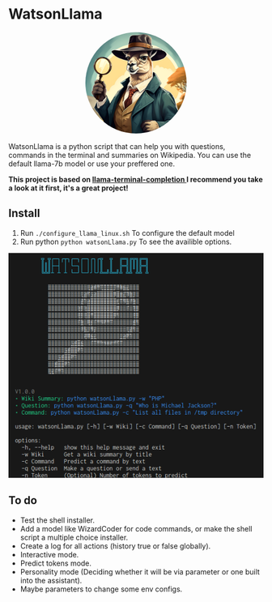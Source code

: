 # WatsonLlama

<p align="center">
  <a href="https://gabrieltsants.github.io/watsonllama">
    <img src="./gitResources/img/large_icon.png" width="200" style="border-radius: 100px;"/>
  </a>
</p>
<p >WatsonLlama is a python script that can help you with questions, commands in the terminal and summaries on Wikipedia. You can use the default llama-7b model or use your preffered one.</p>
<p><strong>This project is based on <a href="https://github.com/adammpkins/llama-terminal-completion">llama-terminal-completion
</a> I recommend you take a look at it first, it's a great project!</strong></p>

## Install
1. Run `./configure_llama_linux.sh` To configure the default model
2. Run python `python watsonLlama.py` To see the availible options.

![Alt text](./gitResources/img/cli.png)

## To do
* Test the shell installer.
* Add a model like WizardCoder for code commands, or make the shell script a multiple choice installer.
* Create a log for all actions (history true or false globally).
* Interactive mode.
* Predict tokens mode.
* Personality mode (Deciding whether it will be via parameter or one built into the assistant).
* Maybe parameters to change some env configs.


